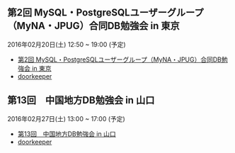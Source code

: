 ## 第2回 MySQL・PostgreSQLユーザーグループ（MyNA・JPUG）合同DB勉強会 in 東京

2016年02月20日(土) 12:50 ~ 19:00 (予定)

* [第2回 MySQL・PostgreSQLユーザーグループ（MyNA・JPUG）合同DB勉強会 in 東京](/events/tokyo-002.html)
* [doorkeeper](https://dbstudychugoku.doorkeeper.jp/events/37635)

## 第13回　中国地方DB勉強会 in 山口

2016年02月27日(土) 13:00 ~ 17:00 (予定)

* [第13回　中国地方DB勉強会 in 山口](/events/event-013.html)
* [doorkeeper](https://dbstudychugoku.doorkeeper.jp/events/35868)
